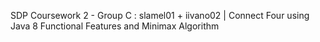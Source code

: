 SDP Coursework 2 - Group C : slamel01 + iivano02 | Connect Four using Java 8 Functional Features and Minimax Algorithm
